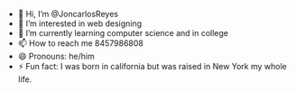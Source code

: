 - 👋 Hi, I’m @JoncarlosReyes
- 👀 I’m interested in web designing
- 🌱 I’m currently learning computer science and in college
- 📫 How to reach me 8457986808
- 😄 Pronouns: he/him
- ⚡ Fun fact: I was born in california but was raised in New York my whole life.

<!---
JoncarlosReyes/JoncarlosReyes is a ✨ special ✨ repository because its `README.md` (this file) appears on your GitHub profile.
You can click the Preview link to take a look at your changes.
--->
